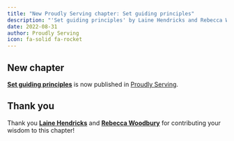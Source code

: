 ```yaml
---
title: "New Proudly Serving chapter: Set guiding principles"
description: "'Set guiding principles' by Laine Hendricks and Rebecca Woodbury is now published in Proudly Serving."
date: 2022-08-31
author: Proudly Serving
icon: fa-solid fa-rocket
---
```


## New chapter

**[Set guiding principles](/contents/set-guiding-principles)** is now published in [Proudly Serving](/).

## Thank you

Thank you **[Laine Hendricks](/people/laine-hendricks)** and **[Rebecca Woodbury](/people/rebecca-woodbury)** for contributing your wisdom to this chapter!
